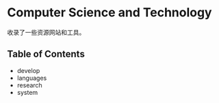 # Computer Science and Technology

收录了一些资源网站和工具。

## Table of Contents

- develop
- languages
- research
- system

